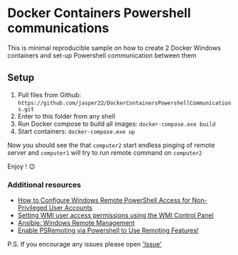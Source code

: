 # Docker Containers Powershell communications

This is minimal reproducible sample on how to create 2 Docker Windows containers and set-up Powershell communication between them

## Setup

1. Pull files from Github: `https://github.com/jasper22/DockerContainersPowershellCommunications.git`
2. Enter to this folder from any shell
3. Run Docker compose to build all images: `docker-compose.exe build`
4. Start containers: `docker-compose.exe up`

Now you should see the that `computer2` start endless pinging of remote server and `computer1` will try to run remote command on `computer2`

Enjoy !  :wink:

### Additional resources
* [How to Configure Windows Remote PowerShell Access for Non-Privileged User Accounts](https://helpcenter.gsx.com/hc/en-us/articles/202447926-How-to-Configure-Windows-Remote-PowerShell-Access-for-Non-Privileged-User-Accounts)
* [Setting WMI user access permissions using the WMI Control Panel](https://docs.bmc.com/docs/display/public/btco100/Setting+WMI+user+access+permissions+using+the+WMI+Control+Panel)
* [Ansible: Windows Remote Management](https://cn-ansibledoc.readthedocs.io/zh_CN/latest/user_guide/windows_winrm.html)
* [Enable PSRemoting via Powershell to Use Remoting Features!](https://www.webservertalk.com/enable-psremoting-via-powershell)


P.S. If you encourage any issues please open ['Issue'](https://github.com/jasper22/DockerContainersPowershellCommunications/issues)

